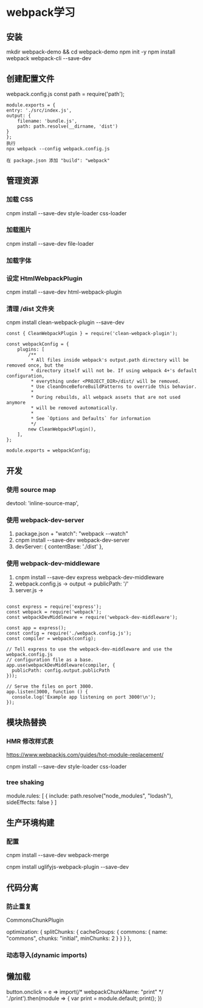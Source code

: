 # webpack学习

## 安装

mkdir webpack-demo && cd webpack-demo
npm init -y
npm install webpack webpack-cli --save-dev

## 创建配置文件

webpack.config.js
    const path = require('path');

    module.exports = {
    entry: './src/index.js',
    output: {
        filename: 'bundle.js',
        path: path.resolve(__dirname, 'dist')
    }
    };
    执行
    npx webpack --config webpack.config.js

    在 package.json 添加 "build": "webpack"

## 管理资源

### 加载 CSS

cnpm install --save-dev style-loader css-loader

### 加载图片

cnpm install --save-dev file-loader

### 加载字体

### 设定 HtmlWebpackPlugin

cnpm install --save-dev html-webpack-plugin

### 清理 /dist 文件夹

cnpm install clean-webpack-plugin --save-dev

```
const { CleanWebpackPlugin } = require('clean-webpack-plugin');

const webpackConfig = {
    plugins: [
        /**
         * All files inside webpack's output.path directory will be removed once, but the
         * directory itself will not be. If using webpack 4+'s default configuration,
         * everything under <PROJECT_DIR>/dist/ will be removed.
         * Use cleanOnceBeforeBuildPatterns to override this behavior.
         *
         * During rebuilds, all webpack assets that are not used anymore
         * will be removed automatically.
         *
         * See `Options and Defaults` for information
         */
        new CleanWebpackPlugin(),
    ],
};

module.exports = webpackConfig;

```

## 开发

### 使用 source map

devtool: 'inline-source-map',

### 使用 webpack-dev-server

1. package.json + "watch": "webpack --watch"
2. cnpm install --save-dev webpack-dev-server
3. devServer: {
     contentBase: './dist'
   },

### 使用 webpack-dev-middleware

1. cnpm install --save-dev express webpack-dev-middleware
2. webpack.config.js -> output -> publicPath: '/'
3. server.js ->

```

const express = require('express');
const webpack = require('webpack');
const webpackDevMiddleware = require('webpack-dev-middleware');

const app = express();
const config = require('./webpack.config.js');
const compiler = webpack(config);

// Tell express to use the webpack-dev-middleware and use the webpack.config.js
// configuration file as a base.
app.use(webpackDevMiddleware(compiler, {
  publicPath: config.output.publicPath
}));

// Serve the files on port 3000.
app.listen(3000, function () {
  console.log('Example app listening on port 3000!\n');
});

```

## 模块热替换

### HMR 修改样式表

https://www.webpackjs.com/guides/hot-module-replacement/

cnpm install --save-dev style-loader css-loader

### tree shaking

module.rules: [
  {
    include: path.resolve("node_modules", "lodash"),
    sideEffects: false
  }
]

## 生产环境构建

### 配置

cnpm install --save-dev webpack-merge

cnpm install uglifyjs-webpack-plugin --save-dev

## 代码分离

### 防止重复

CommonsChunkPlugin

optimization: {
        splitChunks: {
            cacheGroups: {
                commons: {
                    name: "commons",
                    chunks: "initial",
                    minChunks: 2
                }
            }
        }
    },

### 动态导入(dynamic imports)

## 懒加载

button.onclick = e => import(/* webpackChunkName: "print" */ './print').then(module => {
    var print = module.default;
    print();
 })